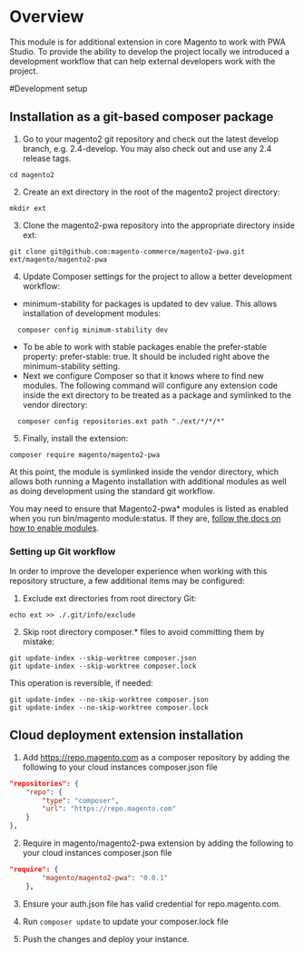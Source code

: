 # Overview

This module is for additional extension in core Magento to work with PWA Studio. To provide the ability to develop the project locally we introduced a development workflow that can help external developers work with the project.

#Development setup

## Installation as a git-based composer package

1. Go to your magento2 git repository and check out the latest develop branch, e.g. 2.4-develop. You may also check out and use any 2.4 release tags.

```
cd magento2
```

2. Create an ext directory in the root of the magento2 project directory:

```
mkdir ext
```

3. Clone the magento2-pwa repository into the appropriate directory inside ext:

```
git clone git@github.com:magento-commerce/magento2-pwa.git ext/magento/magento2-pwa

```

4. Update Composer settings for the project to allow a better development workflow:

- minimum-stability for packages is updated to dev value. This allows installation of development modules:

```
  composer config minimum-stability dev
```

- To be able to work with stable packages enable the prefer-stable property: prefer-stable: true. It should be included right above the minimum-stability setting.
- Next we configure Composer so that it knows where to find new modules. The following command will configure any extension code inside the ext directory to be treated as a package and symlinked to the vendor directory:

```
  composer config repositories.ext path "./ext/*/*/*"
```

5. Finally, install the extension:

```
composer require magento/magento2-pwa
```

At this point, the module is symlinked inside the vendor directory, which allows both running a Magento installation with additional modules as well as doing development using the standard git workflow.

You may need to ensure that Magento2-pwa\* modules is listed as enabled when you run bin/magento module:status. If they are, [follow the docs on how to enable modules](https://devdocs.magento.com/guides/v2.3/extension-dev-guide/build/enable-module.html).

### Setting up Git workflow

In order to improve the developer experience when working with this repository structure, a few additional items may be configured:

1. Exclude ext directories from root directory Git:

```
echo ext >> ./.git/info/exclude
```

2. Skip root directory composer.\* files to avoid committing them by mistake:

```
git update-index --skip-worktree composer.json
git update-index --skip-worktree composer.lock
```

This operation is reversible, if needed:

```
git update-index --no-skip-worktree composer.json
git update-index --no-skip-worktree composer.lock
```

## Cloud deployment extension installation

1. Add https://repo.magento.com as a composer repository by adding the following to your cloud instances composer.json file
```json 
"repositories": {
    "repo": {
        "type": "composer",
        "url": "https://repo.magento.com"
    }
},
```
2. Require in magento/magento2-pwa extension by adding the following to your cloud instances composer.json file
```json 
"require": {
        "magento/magento2-pwa": "0.0.1"
    },
```

3. Ensure your auth.json file has valid credential for repo.magento.com.

4. Run `composer update` to update your composer.lock file

5. Push the changes and deploy your instance.